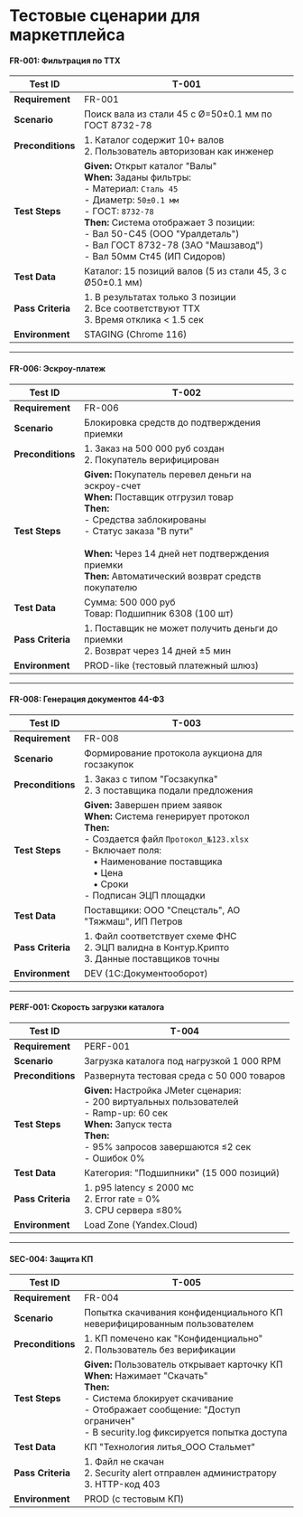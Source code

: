 # Тестовые сценарии для маркетплейса

#### **FR-001: Фильтрация по ТТХ**
| **Test ID** | T-001                                                                 |
|-------------|-----------------------------------------------------------------------|
| **Requirement** | FR-001                                                               |
| **Scenario** | Поиск вала из стали 45 с Ø=50±0.1 мм по ГОСТ 8732-78                 |
| **Preconditions** | 1. Каталог содержит 10+ валов<br>2. Пользователь авторизован как инженер |
| **Test Steps** | **Given:** Открыт каталог "Валы"<br>**When:** Заданы фильтры:<br> - Материал: `Сталь 45`<br> - Диаметр: `50±0.1 мм`<br> - ГОСТ: `8732-78`<br>**Then:** Система отображает 3 позиции:<br> - Вал 50-С45 (ООО "Уралдеталь")<br> - Вал ГОСТ 8732-78 (ЗАО "Машзавод")<br> - Вал 50мм Ст45 (ИП Сидоров) |
| **Test Data** | Каталог: 15 позиций валов (5 из стали 45, 3 с Ø50±0.1 мм)            |
| **Pass Criteria** | 1. В результатах только 3 позиции<br>2. Все соответствуют ТТХ<br>3. Время отклика < 1.5 сек |
| **Environment** | STAGING (Chrome 116)                                                  |

---

#### **FR-006: Эскроу-платеж**
| **Test ID** | T-002                                                                 |
|-------------|-----------------------------------------------------------------------|
| **Requirement** | FR-006                                                               |
| **Scenario** | Блокировка средств до подтверждения приемки                          |
| **Preconditions** | 1. Заказ на 500 000 руб создан<br>2. Покупатель верифицирован        |
| **Test Steps** | **Given:** Покупатель перевел деньги на эскроу-счет<br>**When:** Поставщик отгрузил товар<br>**Then:**<br> - Средства заблокированы<br> - Статус заказа "В пути"<br><br>**When:** Через 14 дней нет подтверждения приемки<br>**Then:** Автоматический возврат средств покупателю |
| **Test Data** | Сумма: 500 000 руб<br>Товар: Подшипник 6308 (100 шт)                 |
| **Pass Criteria** | 1. Поставщик не может получить деньги до приемки<br>2. Возврат через 14 дней ±5 мин |
| **Environment** | PROD-like (тестовый платежный шлюз)                                  |

---

#### **FR-008: Генерация документов 44-ФЗ**
| **Test ID** | T-003                                                                 |
|-------------|-----------------------------------------------------------------------|
| **Requirement** | FR-008                                                               |
| **Scenario** | Формирование протокола аукциона для госзакупок                       |
| **Preconditions** | 1. Заказ с типом "Госзакупка"<br>2. 3 поставщика подали предложения |
| **Test Steps** | **Given:** Завершен прием заявок<br>**When:** Система генерирует протокол<br>**Then:**<br> - Создается файл `Протокол_№123.xlsx`<br> - Включает поля: <br> &emsp;• Наименование поставщика<br> &emsp;• Цена<br> &emsp;• Сроки<br> - Подписан ЭЦП площадки |
| **Test Data** | Поставщики: ООО "Спецсталь", АО "Тяжмаш", ИП Петров                 |
| **Pass Criteria** | 1. Файл соответствует схеме ФНС<br>2. ЭЦП валидна в Контур.Крипто<br>3. Данные поставщиков точны |
| **Environment** | DEV (1С:Документооборот)                                             |

---

#### **PERF-001: Скорость загрузки каталога**
| **Test ID** | T-004                                                                 |
|-------------|-----------------------------------------------------------------------|
| **Requirement** | PERF-001                                                             |
| **Scenario** | Загрузка каталога под нагрузкой 1 000 RPM                           |
| **Preconditions** | Развернута тестовая среда с 50 000 товаров                           |
| **Test Steps** | **Given:** Настройка JMeter сценария:<br> - 200 виртуальных пользователей<br> - Ramp-up: 60 сек<br>**When:** Запуск теста<br>**Then:**<br> - 95% запросов завершаются ≤2 сек<br> - Ошибок 0% |
| **Test Data** | Категория: "Подшипники" (15 000 позиций)                             |
| **Pass Criteria** | 1. p95 latency ≤ 2000 мс<br>2. Error rate = 0%<br>3. CPU сервера ≤80% |
| **Environment** | Load Zone (Yandex.Cloud)                                             |

---

#### **SEC-004: Защита КП**
| **Test ID** | T-005                                                                 |
|-------------|-----------------------------------------------------------------------|
| **Requirement** | FR-004                                                               |
| **Scenario** | Попытка скачивания конфиденциального КП неверифицированным пользователем |
| **Preconditions** | 1. КП помечено как "Конфиденциально"<br>2. Пользователь без верификации |
| **Test Steps** | **Given:** Пользователь открывает карточку КП<br>**When:** Нажимает "Скачать"<br>**Then:**<br> - Система блокирует скачивание<br> - Отображает сообщение: "Доступ ограничен"<br> - В security.log фиксируется попытка доступа |
| **Test Data** | КП "Технология литья_ООО Стальмет"                                   |
| **Pass Criteria** | 1. Файл не скачан<br>2. Security alert отправлен администратору<br>3. HTTP-код 403 |
| **Environment** | PROD (с тестовым КП)                                                 |
